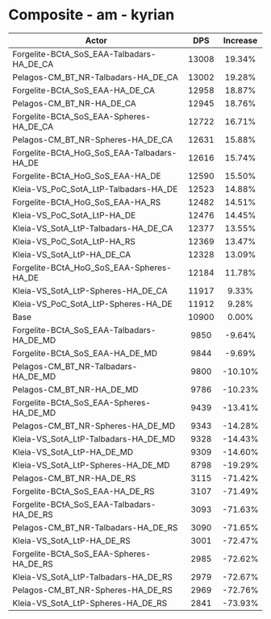 # Composite - am - kyrian
| Actor | DPS | Increase |
|---|:---:|:---:|
|Forgelite-BCtA_SoS_EAA-Talbadars-HA_DE_CA|13008|19.34%|
|Pelagos-CM_BT_NR-Talbadars-HA_DE_CA|13002|19.28%|
|Forgelite-BCtA_SoS_EAA-HA_DE_CA|12958|18.87%|
|Pelagos-CM_BT_NR-HA_DE_CA|12945|18.76%|
|Forgelite-BCtA_SoS_EAA-Spheres-HA_DE_CA|12722|16.71%|
|Pelagos-CM_BT_NR-Spheres-HA_DE_CA|12631|15.88%|
|Forgelite-BCtA_HoG_SoS_EAA-Talbadars-HA_DE|12616|15.74%|
|Forgelite-BCtA_HoG_SoS_EAA-HA_DE|12590|15.50%|
|Kleia-VS_PoC_SotA_LtP-Talbadars-HA_DE|12523|14.88%|
|Forgelite-BCtA_HoG_SoS_EAA-HA_RS|12482|14.51%|
|Kleia-VS_PoC_SotA_LtP-HA_DE|12476|14.45%|
|Kleia-VS_SotA_LtP-Talbadars-HA_DE_CA|12377|13.55%|
|Kleia-VS_PoC_SotA_LtP-HA_RS|12369|13.47%|
|Kleia-VS_SotA_LtP-HA_DE_CA|12328|13.09%|
|Forgelite-BCtA_HoG_SoS_EAA-Spheres-HA_DE|12184|11.78%|
|Kleia-VS_SotA_LtP-Spheres-HA_DE_CA|11917|9.33%|
|Kleia-VS_PoC_SotA_LtP-Spheres-HA_DE|11912|9.28%|
|Base|10900|0.00%|
|Forgelite-BCtA_SoS_EAA-Talbadars-HA_DE_MD|9850|-9.64%|
|Forgelite-BCtA_SoS_EAA-HA_DE_MD|9844|-9.69%|
|Pelagos-CM_BT_NR-Talbadars-HA_DE_MD|9800|-10.10%|
|Pelagos-CM_BT_NR-HA_DE_MD|9786|-10.23%|
|Forgelite-BCtA_SoS_EAA-Spheres-HA_DE_MD|9439|-13.41%|
|Pelagos-CM_BT_NR-Spheres-HA_DE_MD|9343|-14.28%|
|Kleia-VS_SotA_LtP-Talbadars-HA_DE_MD|9328|-14.43%|
|Kleia-VS_SotA_LtP-HA_DE_MD|9309|-14.60%|
|Kleia-VS_SotA_LtP-Spheres-HA_DE_MD|8798|-19.29%|
|Pelagos-CM_BT_NR-HA_DE_RS|3115|-71.42%|
|Forgelite-BCtA_SoS_EAA-HA_DE_RS|3107|-71.49%|
|Forgelite-BCtA_SoS_EAA-Talbadars-HA_DE_RS|3093|-71.63%|
|Pelagos-CM_BT_NR-Talbadars-HA_DE_RS|3090|-71.65%|
|Kleia-VS_SotA_LtP-HA_DE_RS|3001|-72.47%|
|Forgelite-BCtA_SoS_EAA-Spheres-HA_DE_RS|2985|-72.62%|
|Kleia-VS_SotA_LtP-Talbadars-HA_DE_RS|2979|-72.67%|
|Pelagos-CM_BT_NR-Spheres-HA_DE_RS|2969|-72.76%|
|Kleia-VS_SotA_LtP-Spheres-HA_DE_RS|2841|-73.93%|
